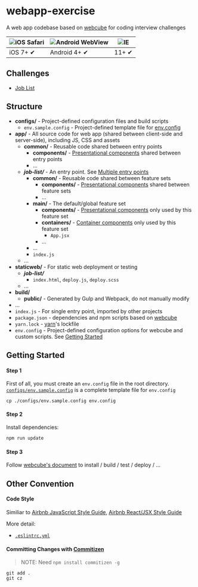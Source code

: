 
# webapp-exercise

A web app codebase based on [webcube](https://github.com/dexteryy/webcube) for coding interview challenges

![iOS Safari](https://github.com/alrra/browser-logos/raw/master/src/safari-ios/safari-ios_48x48.png) | ![Android WebView](https://github.com/alrra/browser-logos/raw/master/src/android/android_48x48.png) | ![IE](https://raw.github.com/alrra/browser-logos/master/src/archive/internet-explorer_9-11/internet-explorer_9-11_48x48.png) |
--- | --- | --- |
iOS 7+ ✔ | Android 4+ ✔ | 11+ ✔ |

## Challenges

* [Job List](https://github.com/FlipboardChina/webapp-exercise/tree/master/tasks/job-list)

## Structure

- **configs/** - Project-defined configuration files and build scripts
  - `env.sample.config` - Project-defined template file for [env.config](custom.env.sample.config)
- **app/** - All source code for web app (shared between client-side and server-side), including JS, CSS and assets
  - **common/** - Reusable code shared between entry points
    - **components/** - [Presentational components](https://medium.com/@dan_abramov/smart-and-dumb-components-7ca2f9a7c7d0#.3o294zvoz) shared between entry points
    - ...
  - _**job-list/**_ - An entry point. See [Multiple entry points](#multiple-entry-points-optional)
    - **common/** - Reusable code shared between feature sets
      - **components/** - [Presentational components](https://medium.com/@dan_abramov/smart-and-dumb-components-7ca2f9a7c7d0#.3o294zvoz) shared between feature sets
      - ...
    - **main/** - The default/global feature set
      - **components/** - [Presentational components](https://medium.com/@dan_abramov/smart-and-dumb-components-7ca2f9a7c7d0#.3o294zvoz) only used by this feature set
      - **containers/** - [Container components](https://medium.com/@dan_abramov/smart-and-dumb-components-7ca2f9a7c7d0#.3o294zvoz) only used by this feature set
        - `App.jsx`
      - ...
    - ...
    - `index.js`
  - ...
- **staticweb/** - For static web deployment or testing
  - _**job-list/**_
    - `index.html`, `deploy.js`, `deploy.scss`
  - ...
- **build/**
  - **public/** - Generated by Gulp and Webpack, do not manually modify
- ...
- `index.js` - For single entry point, imported by other projects
- `package.json` - dependencies and npm scripts based on [webcube](https://github.com/dexteryy/webcube)
- `yarn.lock` - [yarn](https://yarnpkg.com)'s lockfile
- `env.config` - Project-defined configuration options for webcube and custom scripts. See [Getting Started](#getting-started)

## Getting Started

#### Step 1
First of all, you must create an `env.config` file in the root directory. [`configs/env.sample.config`][custom.env.sample.config] is a complete template file for `env.config`

```
cp ./configs/env.sample.config env.config
```

#### Step 2

Install dependencies:

```bash
npm run update
```

#### Step 3

Follow [webcube's document](https://github.com/dexteryy/webcube#how-to-build-the-web-app) to install / build / test / deploy / ...

## Other Convention

#### Code Style

Similiar to [Airbnb JavaScript Style Guide](https://github.com/airbnb/javascript), [Airbnb React/JSX Style Guide](https://github.com/airbnb/javascript/tree/master/react)

More detail:

* [`.eslintrc.yml`](https://github.com/dexteryy/webcube-example/blob/master/.eslintrc.yml)

#### Committing Changes with [Commitizen](https://www.npmjs.com/package/commitizen)

> NOTE: Need `npm install commitizen -g`

```
git add .
git cz
```

[package.json]: https://github.com/dexteryy/webcube-example/blob/master/package.json
[env.sample.config]: https://github.com/dexteryy/webcube/blob/master/src/configs/env.sample.config
[custom.env.sample.config]: https://github.com/dexteryy/webcube-example/blob/master/configs/env.sample.config
[webpack.config]: https://github.com/dexteryy/webcube/blob/master/src/configs/webpack.config.babel.js
[custom.webpack.config]: https://github.com/dexteryy/webcube-example/blob/master/configs/webpack.config.babel.js
[gulpfile]: https://github.com/dexteryy/webcube/blob/master/src/configs/gulpfile.babel.js
[custom.gulpfile]: https://github.com/dexteryy/webcube-example/blob/master/configs/gulpfile.babel.js
[plopfile]: https://github.com/dexteryy/webcube/blob/master/src/configs/plopfile.babel.js
[custom.plopfile]: https://github.com/dexteryy/webcube-example/blob/master/configs/plopfile.babel.js
[karmaconf]: https://github.com/dexteryy/webcube/blob/master/src/configs/karma.conf.babel.js
[gitignore]: https://github.com/dexteryy/webcube-example/blob/master/.gitignore
